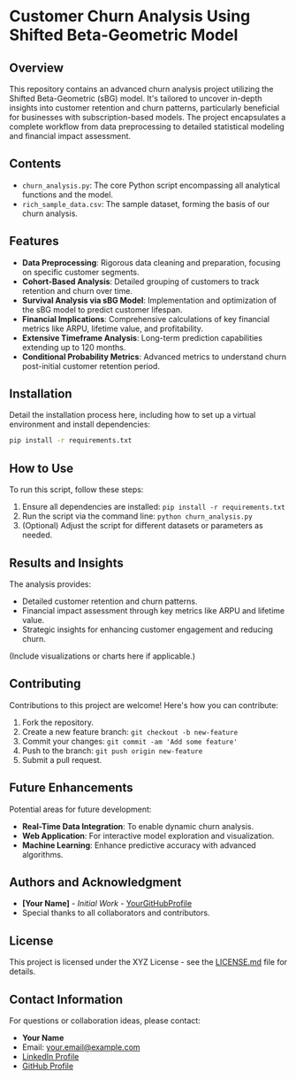 # Customer Churn Analysis Using Shifted Beta-Geometric Model

## Overview
This repository contains an advanced churn analysis project utilizing the Shifted Beta-Geometric (sBG) model. It's tailored to uncover in-depth insights into customer retention and churn patterns, particularly beneficial for businesses with subscription-based models. The project encapsulates a complete workflow from data preprocessing to detailed statistical modeling and financial impact assessment.

## Contents
- `churn_analysis.py`: The core Python script encompassing all analytical functions and the model.
- `rich_sample_data.csv`: The sample dataset, forming the basis of our churn analysis.

## Features
- **Data Preprocessing**: Rigorous data cleaning and preparation, focusing on specific customer segments.
- **Cohort-Based Analysis**: Detailed grouping of customers to track retention and churn over time.
- **Survival Analysis via sBG Model**: Implementation and optimization of the sBG model to predict customer lifespan.
- **Financial Implications**: Comprehensive calculations of key financial metrics like ARPU, lifetime value, and profitability.
- **Extensive Timeframe Analysis**: Long-term prediction capabilities extending up to 120 months.
- **Conditional Probability Metrics**: Advanced metrics to understand churn post-initial customer retention period.

## Installation
Detail the installation process here, including how to set up a virtual environment and install dependencies:
```bash
pip install -r requirements.txt
```
## How to Use
To run this script, follow these steps:
1. Ensure all dependencies are installed: `pip install -r requirements.txt`
2. Run the script via the command line: `python churn_analysis.py`
3. (Optional) Adjust the script for different datasets or parameters as needed.

## Results and Insights
The analysis provides:
- Detailed customer retention and churn patterns.
- Financial impact assessment through key metrics like ARPU and lifetime value.
- Strategic insights for enhancing customer engagement and reducing churn.

(Include visualizations or charts here if applicable.)

## Contributing
Contributions to this project are welcome! Here's how you can contribute:
1. Fork the repository.
2. Create a new feature branch: `git checkout -b new-feature`
3. Commit your changes: `git commit -am 'Add some feature'`
4. Push to the branch: `git push origin new-feature`
5. Submit a pull request.

## Future Enhancements
Potential areas for future development:
- **Real-Time Data Integration**: To enable dynamic churn analysis.
- **Web Application**: For interactive model exploration and visualization.
- **Machine Learning**: Enhance predictive accuracy with advanced algorithms.

## Authors and Acknowledgment
- **[Your Name]** - *Initial Work* - [YourGitHubProfile](https://github.com/YourGitHubProfile)
- Special thanks to all collaborators and contributors.

## License
This project is licensed under the XYZ License - see the [LICENSE.md](LICENSE.md) file for details.

## Contact Information
For questions or collaboration ideas, please contact:
- **Your Name**
- Email: [your.email@example.com](mailto:your.email@example.com)
- [LinkedIn Profile](https://www.linkedin.com/in/yourprofile)
- [GitHub Profile](https://github.com/YourGitHubProfile)
